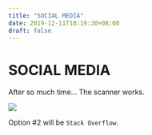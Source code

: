 ```yaml
---
title: "SOCIAL MEDIA"
date: 2019-12-11T18:19:30+08:00
draft: false
---
```


# SOCIAL MEDIA
After so much time... The scanner works.

![](http://cdn.nemoworks.info/ycao.cc/images/SOCIAL-MEDIA.jpg)

Option #2 will be  `Stack Overflow`.